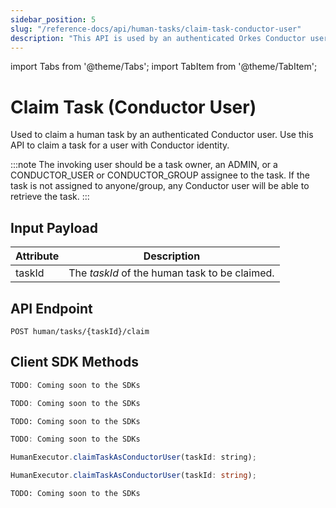 ```yaml
---
sidebar_position: 5
slug: "/reference-docs/api/human-tasks/claim-task-conductor-user"
description: "This API is used by an authenticated Orkes Conductor user to claim a Human task. "
---
```


import Tabs from '@theme/Tabs';
import TabItem from '@theme/TabItem';

# Claim Task (Conductor User)

Used to claim a human task by an authenticated Conductor user. Use this API to claim a task for a user with Conductor identity.

:::note
The invoking user should be a task owner, an ADMIN, or a CONDUCTOR_USER or CONDUCTOR_GROUP assignee to the task. If the task is not assigned to anyone/group, any Conductor user will be able to retrieve the task. 
:::

## Input Payload

| Attribute  | Description                                                |
|------------|------------------------------------------------------------| 
| taskId     | The *taskId* of the human task to be claimed. | 

## API Endpoint 

```
POST human/tasks/{taskId}/claim
```

## Client SDK Methods

<Tabs>
<TabItem value="Java" label="Java">

```java
TODO: Coming soon to the SDKs
```

</TabItem>
<TabItem value="Go" label="Go">

```go
TODO: Coming soon to the SDKs
```

</TabItem>
<TabItem value="Python" label="Python">

```python
TODO: Coming soon to the SDKs
```

</TabItem>
<TabItem value="CSharp" label="C#">

```csharp
TODO: Coming soon to the SDKs
```

</TabItem>
<TabItem value="JavaScript" label="JavaScript">

```javascript
HumanExecutor.claimTaskAsConductorUser(taskId: string);
```

</TabItem>
<TabItem value="Typescript" label="Typescript">

```typescript
HumanExecutor.claimTaskAsConductorUser(taskId: string);
```

</TabItem>
<TabItem value="Clojure" label="Clojure">

```clojure
TODO: Coming soon to the SDKs
```

</TabItem>
</Tabs>
